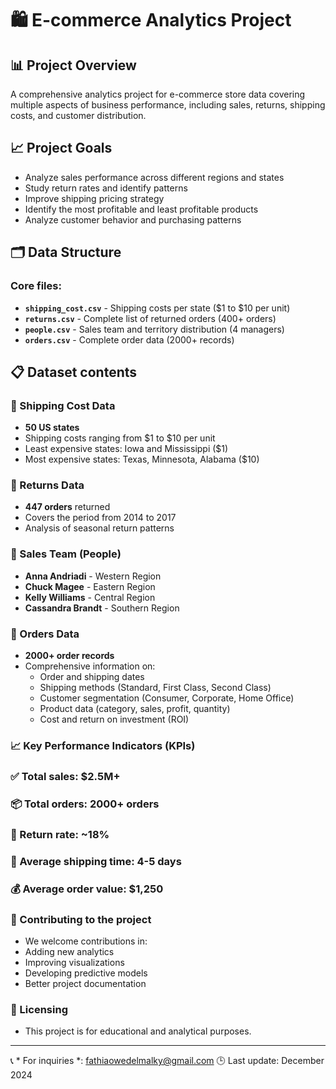 # 🛍️ E-commerce Analytics Project

## 📊 Project Overview
A comprehensive analytics project for e-commerce store data covering multiple aspects of business performance, including sales, returns, shipping costs, and customer distribution.

## 📈 Project Goals
- Analyze sales performance across different regions and states
- Study return rates and identify patterns
- Improve shipping pricing strategy
- Identify the most profitable and least profitable products
- Analyze customer behavior and purchasing patterns

## 🗂️ Data Structure

### Core files:
- **`shipping_cost.csv`** - Shipping costs per state ($1 to $10 per unit)
- **`returns.csv`** - Complete list of returned orders (400+ orders)
- **`people.csv`** - Sales team and territory distribution (4 managers)
- **`orders.csv`** - Complete order data (2000+ records)

## 📋 Dataset contents

### 🚚 Shipping Cost Data
- **50 US states**
- Shipping costs ranging from $1 to $10 per unit
- Least expensive states: Iowa and Mississippi ($1)
- Most expensive states: Texas, Minnesota, Alabama ($10)

### 🔄 Returns Data
- **447 orders** returned
- Covers the period from 2014 to 2017
- Analysis of seasonal return patterns

### 👥 Sales Team (People)
- **Anna Andriadi** - Western Region
- **Chuck Magee** - Eastern Region
- **Kelly Williams** - Central Region
- **Cassandra Brandt** - Southern Region

### 🛒 Orders Data
- **2000+ order records**
- Comprehensive information on:
  - Order and shipping dates
  - Shipping methods (Standard, First Class, Second Class)
  - Customer segmentation (Consumer, Corporate, Home Office)
  - Product data (category, sales, profit, quantity)
  - Cost and return on investment (ROI)

### 📈 Key Performance Indicators (KPIs)
### ✅ Total sales: $2.5M+
### 📦 Total orders: 2000+ orders
### 🔄 Return rate: ~18%
### 🚚 Average shipping time: 4-5 days
### 💰 Average order value: $1,250

### 🤝 Contributing to the project
- We welcome contributions in:
- Adding new analytics
- Improving visualizations
- Developing predictive models
- Better project documentation

### 📄 Licensing
- This project is for educational and analytical purposes.
----
📞 * For inquiries *: fathiaowedelmalky@gmail.com 
🕒 Last update: December 2024
